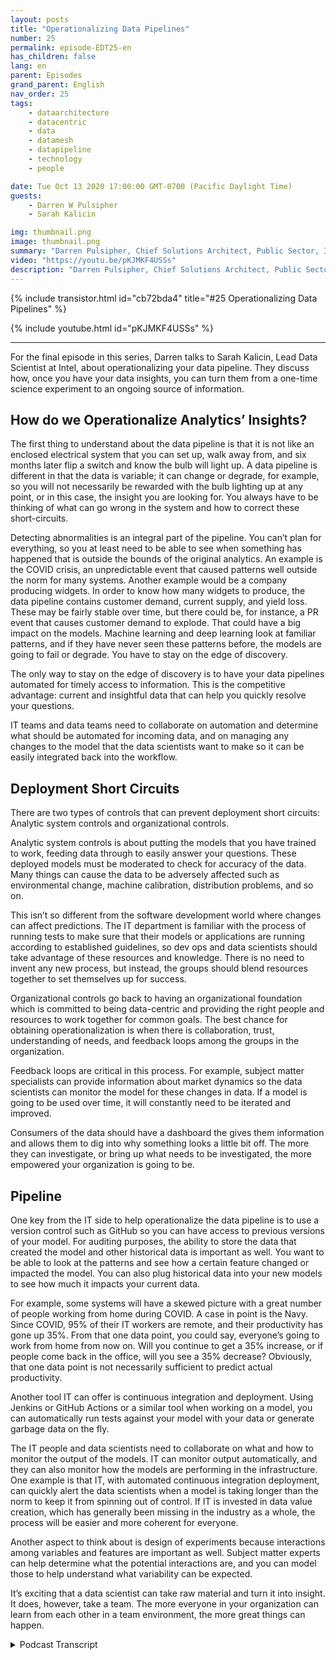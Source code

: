 ```yaml
---
layout: posts
title: "Operationalizing Data Pipelines"
number: 25
permalink: episode-EDT25-en
has_children: false
lang: en
parent: Episodes
grand_parent: English
nav_order: 25
tags:
    - dataarchitecture
    - datacentric
    - data
    - datamesh
    - datapipeline
    - technology
    - people

date: Tue Oct 13 2020 17:00:00 GMT-0700 (Pacific Daylight Time)
guests:
    - Darren W Pulsipher
    - Sarah Kalicin

img: thumbnail.png
image: thumbnail.png
summary: "Darren Pulsipher, Chief Solutions Architect, Public Sector, Intel, talks to Sarah Kalicin, Lead Data Scientist, Intel about operationalizing your organization’s data pipeline. It takes a team effort to model, monitor, and produce an ongoing source of valuable information. This is the final episode in the series Kick-starting your Organizational Transformation to Become Data-Centric."
video: "https://youtu.be/pKJMKF4USSs"
description: "Darren Pulsipher, Chief Solutions Architect, Public Sector, Intel, talks to Sarah Kalicin, Lead Data Scientist, Intel about operationalizing your organization’s data pipeline. It takes a team effort to model, monitor, and produce an ongoing source of valuable information. This is the final episode in the series Kick-starting your Organizational Transformation to Become Data-Centric."
---
```


<div>
{% include transistor.html id="cb72bda4" title="#25 Operationalizing Data Pipelines" %}

{% include youtube.html id="pKJMKF4USSs" %}
</div>

---

For the final episode in this series, Darren talks to Sarah Kalicin, Lead Data Scientist at Intel, about operationalizing your data pipeline. They discuss how, once you have your data insights, you can turn them from a one-time science experiment to an ongoing source of information.

## How do we Operationalize Analytics’ Insights?

The first thing to understand about the data pipeline is that it is not like an enclosed electrical system that you can set up, walk away from, and six months later flip a switch and know the bulb will light up. A data pipeline is different in that the data is variable; it can change or degrade, for example, so you will not necessarily be rewarded with the bulb lighting up at any point, or in this case, the insight you are looking for. You always have to be thinking of what can go wrong in the system and how to correct these short-circuits.

Detecting abnormalities is an integral part of the pipeline. You can’t plan for everything, so you at least need to be able to see when something has happened that is outside the bounds of the original analytics. An example is the COVID crisis, an unpredictable event that caused patterns well outside the norm for many systems. Another example would be a company producing widgets. In order to know how many widgets to produce, the data pipeline contains customer demand, current supply, and yield loss. These may be fairly stable over time, but there could be, for instance, a PR event that causes customer demand to explode. That could have a big impact on the models. Machine learning and deep learning look at familiar patterns, and if they have never seen these patterns before, the models are going to fail or degrade. You have to stay on the edge of discovery.

The only way to stay on the edge of discovery is to have your data pipelines automated for timely access to information. This is the competitive advantage: current and insightful data that can help you quickly resolve your questions.

IT teams and data teams need to collaborate on automation and determine what should be automated for incoming data, and on managing any changes to the model that the data scientists want to make so it can be easily integrated back into the workflow.

## Deployment Short Circuits 

There are two types of controls that can prevent deployment short circuits: Analytic system controls and organizational controls.

Analytic system controls is about putting the models that you have trained to work, feeding data through to easily answer your questions. These deployed models must be moderated to check for accuracy of the data. Many things can cause the data to be adversely affected such as environmental change, machine calibration, distribution problems, and so on.

This isn’t so different from the software development world where changes can affect predictions. The IT department is familiar with the process of running tests to make sure that their models or applications are running according to established guidelines, so dev ops and data scientists should take advantage of these resources and knowledge. There is no need to invent any new process, but instead, the groups should blend resources together to set themselves up for success.

Organizational controls go back to having an organizational foundation which is committed to being data-centric and providing the right people and resources to work together for common goals. The best chance for obtaining operationalization is when there is collaboration, trust, understanding of needs, and feedback loops among the groups in the organization.

Feedback loops are critical in this process. For example, subject matter specialists can provide information about market dynamics so the data scientists can monitor the model for these changes in data. If a model is going to be used over time, it will constantly need to be iterated and improved.

Consumers of the data should have a dashboard the gives them information and allows them to dig into why something looks a little bit off.  The more they can investigate, or bring up what needs to be investigated, the more empowered your organization is going to be.

## Pipeline 

One key from the IT side to help operationalize the data pipeline is to use a version control such as GitHub so you can have access to previous versions of your model. For auditing purposes, the ability to store the data that created the model and other historical data is important as well. You want to be able to look at the patterns and see how a certain feature changed or impacted the model. You can also plug historical data into your new models to see how much it impacts your current data.

For example, some systems will have a skewed picture with a great number of people working from home during COVID. A case in point is the Navy. Since COVID, 95% of their IT workers are remote, and their productivity has gone up 35%. From that one data point, you could say, everyone’s going to work from home from now on. Will you continue to get a 35% increase, or if people come back in the office, will you see a 35% decrease? Obviously, that one data point is not necessarily sufficient to predict actual productivity.

Another tool IT can offer is continuous integration and deployment. Using Jenkins or GitHub Actions or a similar tool when working on a model, you can automatically run tests against your model with your data or generate garbage data on the fly.

The IT people and data scientists need to collaborate on what and how to monitor the output of the models. IT can monitor output automatically, and they can also monitor how the models are performing in the infrastructure. One example is that IT, with automated continuous integration deployment, can quickly alert the data scientists when a model is taking longer than the norm to keep it from spinning out of control. If IT is invested in data value creation, which has generally been missing in the industry as a whole, the process will be easier and more coherent for everyone.

Another aspect to think about is design of experiments because interactions among variables and features are important as well. Subject matter experts can help determine what the potential interactions are, and you can model those to help understand what variability can be expected.

It’s exciting that a data scientist can take raw material and turn it into insight. It does, however, take a team. The more everyone in your organization can learn from each other in a team environment, the more great things can happen.



<details>
<summary> Podcast Transcript </summary>

<p></p>

</details>
